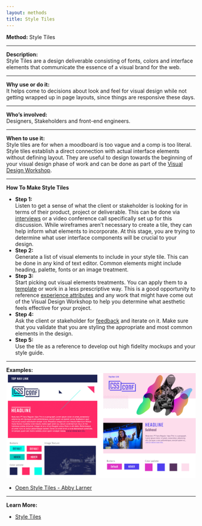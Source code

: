 ```yaml
---
layout: methods
title: Style Tiles
---
```


**Method:** Style Tiles

---

**Description:**  
Style Tiles are a design deliverable consisting of fonts, colors and interface elements that communicate the essence of a visual brand for the web.

---

**Why use or do it:**  
It helps come to decisions about look and feel for visual design while not getting wrapped up in page layouts, since things are responsive these days.

---

**Who’s involved:**  
Designers, Stakeholders and front-end engineers.

---

**When to use it:**  
Style tiles are for when a moodboard is too vague and a comp is too literal. Style tiles establish a direct connection with actual interface elements without defining layout. They are useful to design towards the beginning of your visual design phase of work and can be done as part of the [Visual Design Workshop](https://github.com/bocoup/opendesignkit/wiki/Visual-Design-Workshop).

---

**How To Make Style Tiles**

* **Step 1:**  
Listen to get a sense of what the client or stakeholder is looking for in terms of their product, project or deliverable. This can be done via [interviews](https://github.com/bocoup/opendesignkit/wiki/Interviews) or a video conference call specifically set up for this discussion. While wireframes aren’t necessary to create a tile, they can help inform what elements to incorporate. At this stage, you are trying to determine what user interface components will be crucial to your design.
* **Step 2:**  
Generate a list of visual elements to include in your style tile. This can be done in any kind of text editor. Common elements might include heading, palette, fonts or an image treatment.
* **Step 3:**  
Start picking out visual elements treatments. You can apply them to a [template](tk) or work in a less prescriptive way. This is a good opportunity to reference [experience attributes](https://github.com/bocoup/opendesignkit/wiki/experience-attributes) and any work that might have come out of the Visual Design Workshop to help you determine what aesthetic feels effective for your project.
* **Step 4:**  
Ask the client or stakeholder for [feedback](tk) and iterate on it. Make sure that you validate that you are styling the appropriate and most common elements in the design.
* **Step 5:**  
Use the tile as a reference to develop out high fidelity mockups and your style guide.

---

**Examples:**  
![human spectrogram image](/img/methods/style-tiles/cssconf-style-tile.jpg)
* [Open Style Tiles - Abby Larner](https://github.com/abbylarner/open-tiles)

---

**Learn More:**  
* [Style Tiles](http://styletil.es)
